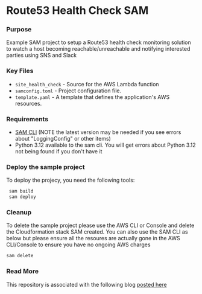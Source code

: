 # Route53 Health Check SAM

### Purpose
Example SAM project to setup a Route53 health check monitoring solution to watch a host becoming reachable/unreachable and notifying interested parties using SNS and Slack

### Key Files

- `site_health_check` - Source for the AWS Lambda function
- `samconfig.toml` - Project configuration file.
- `template.yaml` - A template that defines the application's AWS resources.

### Requirements

-   [SAM CLI](https://docs.aws.amazon.com/serverless-application-model/latest/developerguide/install-sam-cli.html) (NOTE the latest version may be needed if you see errors about "LoggingConfig" or other items)
-   Python 3.12 available to the sam cli. You will get errors about Python 3.12 not being found if you don't have it

### Deploy the sample project

To deploy the projecy, you need the following tools:

```bash
 sam build
 sam deploy
```

### Cleanup

To delete the sample project please use the AWS CLI or Console and delete the Cloudformation stack SAM created. You can also use the SAM CLI as below but please ensure all the resoures are actually gone in the AWS CLI/Console to ensure you have no ongoing AWS charges

```bash
sam delete
```

### Read More

This repository is associated with the following blog [posted here](https://darryl-ruggles.cloud/serverless-site-health-check-notification-system)